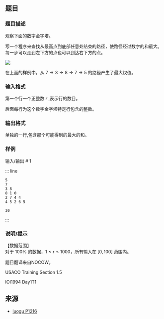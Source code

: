 ## 题目




### 题目描述

观察下面的数字金字塔。


写一个程序来查找从最高点到底部任意处结束的路径，使路径经过数字的和最大。每一步可以走到左下方的点也可以到达右下方的点。

![](https://cdn.luogu.com.cn/upload/image_hosting/95pzs0ne.png)

在上面的样例中，从 $7 \to 3 \to 8 \to 7 \to 5$ 的路径产生了最大权值。





### 输入格式
第一个行一个正整数 $r$ ,表示行的数目。

后面每行为这个数字金字塔特定行包含的整数。





### 输出格式

单独的一行,包含那个可能得到的最大的和。




### 样例


输入/输出 # 1

::: line
```
5
7
3 8
8 1 0
2 7 4 4
4 5 2 6 5 

```

```
30

```
:::





### 说明/提示
【数据范围】  
对于 $100\%$ 的数据，$1\le r \le 1000$，所有输入在 $[0,100]$ 范围内。

题目翻译来自NOCOW。

USACO Training Section 1.5

IOI1994 Day1T1


## 来源

- [luogu P1216](https://www.luogu.com.cn/problem/P1216)
